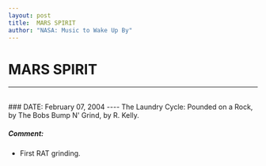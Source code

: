 ```yaml
---
layout: post
title:  MARS SPIRIT
author: "NASA: Music to Wake Up By"
---
```


# MARS SPIRIT
----
<br/>
### DATE: February 07, 2004
----
The Laundry Cycle: Pounded on a Rock, by The Bobs
Bump N' Grind, by R. Kelly.

##### Comment:
* First RAT grinding.

